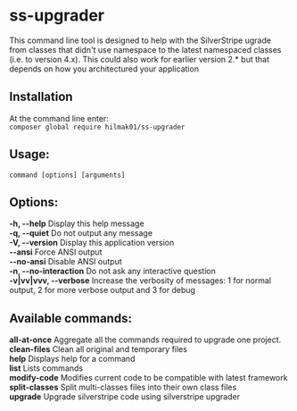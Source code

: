 # ss-upgrader

This command line tool is designed to help with the SilverStripe ugrade from classes that didn't use namespace to the latest namespaced classes (i.e. to version 4.x). This could also work for earlier version 2.* but that depends on how you architectured your application

## Installation
At the command line enter:  
`composer global require hilmak01/ss-upgrader`

## Usage:  
 `command [options] [arguments]`  
  
## Options:  
  **-h, --help**        		Display this help message  
  **-q, --quiet**           Do not output any message  
  **-V, --version**         Display this application version  
  **--ansi**           	  	Force ANSI output  
  **--no-ansi**             Disable ANSI output  
  **-n, --no-interaction**  Do not ask any interactive question  
  **-v|vv|vvv, --verbose**  Increase the verbosity of messages: 1 for normal output, 2 for more verbose output and 3 for debug  
  
## Available commands:  
  **all-at-once**    Aggregate all the commands required to upgrade one project.  
  **clean-files**    Clean all original and temporary files  
  **help**           Displays help for a command  
  **list**           Lists commands  
  **modify-code**    Modifies current code to be compatible with latest framework  
  **split-classes**  Split multi-classes files into their own class files  
  **upgrade**        Upgrade silverstripe code using silverstripe upgrader

